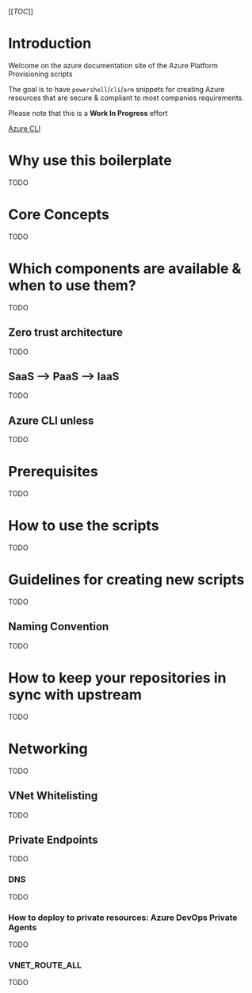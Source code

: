 [[_TOC_]]

# Introduction
Welcome on the azure documentation site of the Azure Platform Provisioning scripts

The goal is to have `powershell`/`cli`/`arm` snippets for creating Azure resources that are secure & compliant to most companies requirements.

Please note that this is a **Work In Progress** effort

[Azure CLI](/Azure/Azure-CLI-Snippets)

# Why use this boilerplate
TODO

# Core Concepts
TODO

# Which components are available & when to use them?
TODO

## Zero trust architecture
TODO

## SaaS --> PaaS --> IaaS
TODO

## Azure CLI unless
TODO

# Prerequisites
TODO

# How to use the scripts
TODO

# Guidelines for creating new scripts
TODO

## Naming Convention
TODO

# How to keep your repositories in sync with upstream
TODO

# Networking
TODO

## VNet Whitelisting
TODO

## Private Endpoints
TODO

### DNS
TODO

### How to deploy to private resources: Azure DevOps Private Agents
TODO

### VNET_ROUTE_ALL
TODO
